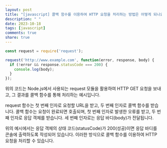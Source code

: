 ```yaml
---
layout: post
title: "[javascript] 콜백 함수를 이용하여 HTTP 요청을 처리하는 방법은 어떻게 되나요?"
description: " "
date: 2023-10-18
tags: [javascript]
comments: true
share: true
---
```


```javascript
const request = require('request');

request('http://www.example.com', function(error, response, body) {
  if (!error && response.statusCode === 200) {
    console.log(body);
  }
});
```

위의 코드는 Node.js에서 사용되는 request 모듈을 활용하여 HTTP GET 요청을 보내고, 그 결과를 콜백 함수를 통해 처리하는 예시입니다. 

request 함수는 첫 번째 인자로 요청할 URL을 받고, 두 번째 인자로 콜백 함수를 받습니다. 콜백 함수는 요청이 완료되면 호출되며, 첫 번째 인자로 발생한 오류를 받고, 두 번째 인자로 응답 객체를 받습니다. 세 번째 인자로는 응답 바디(body)가 전달됩니다.

위의 예시에서는 응답 객체의 상태 코드(statusCode)가 200(성공)이면 응답 바디를 콘솔에 출력하도록 작성되어 있습니다. 이러한 방식으로 콜백 함수를 이용하여 HTTP 요청을 처리할 수 있습니다.